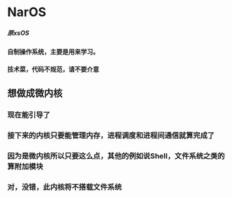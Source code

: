 # NarOS
##### 原xsOS
#### 自制操作系统，主要是用来学习。
#### 技术菜，代码不规范，请不要介意
## 想做成微内核
### 现在能引导了
### 接下来的内核只要能管理内存，进程调度和进程间通信就算完成了
### 因为是微内核所以只要这么点，其他的例如说Shell，文件系统之类的算附加模块
### 对，没错，此内核将不搭载文件系统
 
